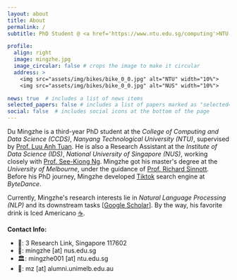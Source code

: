 ```yaml
---
layout: about
title: About
permalink: /
subtitle: PhD Student @ <a href='https://www.ntu.edu.sg/computing'>NTU CCDS</a> / Research Assistant @ <a href='https://ids.nus.edu.sg/'>NUS IDS</a> / Research Engineer @ <a href='https://cisco-nus.nus.edu.sg/'>CISCO NUS</a>

profile:
  align: right
  image: mingzhe.jpg
  image_circular: false # crops the image to make it circular
  address: >
    <img src="assets/img/bikes/bike_0_0.jpg" alt="NTU" width="10%">
    <img src="assets/img/bikes/bike_0_0.jpg" alt="NUS" width="10%">

news: true  # includes a list of news items
selected_papers: false # includes a list of papers marked as "selected={true}"
social: false  # includes social icons at the bottom of the page
---
```


Du Mingzhe is a third-year PhD student at the *College of Computing and Data Science (CCDS)*, *Nanyang Technological University (NTU)*, supervised by [Prof. Luu Anh Tuan](https://tuanluu.github.io/). He is also a Research Assistant at the *Institute of Data Science (IDS)*, *National University of Singapore (NUS)*, working closely with [Prof. See-Kiong Ng](https://www.comp.nus.edu.sg/~ngsk/). Mingzhe got his master's degree at the *University of Melbourne*, under the guidance of [Prof. Richard Sinnott](https://findanexpert.unimelb.edu.au/profile/342078-richard-sinnott). Before his PhD journey, Mingzhe developed [Tiktok](https://www.tiktok.com/) search engine at *ByteDance*.

Currently, Mingzhe's research interests lie in *Natural Language Processing (NLP)* and its downstream tasks [[Google Scholar](https://scholar.google.com/citations?user=CJHW1IgAAAAJ)]. By the way, his favorite drink is Iced Americano [☕️](https://www.buymeacoffee.com/mingzhe).

**Contact Info:**
- 📮: 3 Research Link, Singapore 117602
- 🏢: mingzhe [at] nus.edu.sg
- 🏛️: mingzhe001 [at] ntu.edu.sg
- 🏰: mz [at] alumni.unimelb.edu.au
